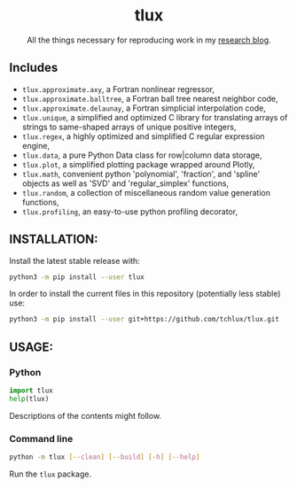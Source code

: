 <p align="center">
  <h1 align="center">tlux</h1>
</p>

<p align="center">
All the things necessary for reproducing work in my <a href="https://tchlux.github.io/research">research blog</a>.
</p>

## Includes
 - `tlux.approximate.axy`, a Fortran nonlinear regressor,
 - `tlux.approximate.balltree`, a Fortran ball tree nearest neighbor code,
 - `tlux.approximate.delaunay`, a Fortran simplicial interpolation code,
 - `tlux.unique`, a simplified and optimized C library for translating arrays of strings to same-shaped arrays of unique positive integers,
 - `tlux.regex`, a highly optimized and simplified C regular expression engine,
 - `tlux.data`, a pure Python Data class for row|column data storage,
 - `tlux.plot`, a simplified plotting package wrapped around Plotly,
 - `tlux.math`, convenient python 'polynomial', 'fraction', and 'spline' objects as well as 'SVD' and 'regular_simplex' functions,
 - `tlux.random`, a collection of miscellaneous random value generation functions,
 - `tlux.profiling`, an easy-to-use python profiling decorator,


## INSTALLATION:

  Install the latest stable release with:

```bash
python3 -m pip install --user tlux
```

  In order to install the current files in this repository
  (potentially less stable) use:

```bash
python3 -m pip install --user git+https://github.com/tchlux/tlux.git
```

## USAGE:

### Python

```python
import tlux
help(tlux)
```

  Descriptions of the contents might follow.

### Command line

```bash
python -m tlux [--clean] [--build] [-h] [--help]
```

  Run the `tlux` package.

